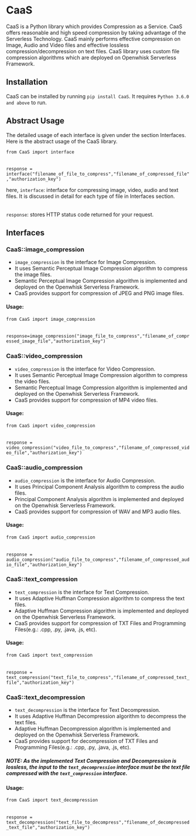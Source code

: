 # CaaS

CaaS is a Python library which provides Compression as a Service. CaaS offers reasonable and high speed compression by taking advantage of the Serverless Technology. CaaS mainly performs effective compression on Image, Audio and Video files and effective lossless compression/decompression on text files. CaaS library uses custom file compression algorithms which are deployed on Openwhisk Serverless Framework.

## Installation

CaaS can be installed by running ` pip install CaaS `. It requires ` Python 3.6.0 and above ` to run. 

## Abstract Usage

The detailed usage of each interface is given under the section Interfaces. Here is the abstract usage of the CaaS library.

`from CaaS import interface`
######
`response = interface("filename_of_file_to_compress","filename_of_compressed_file","authorization_key")`

here,
` interface `: interface for compressing image, video, audio and text files. It is discussed in detail for each type of file in Interfaces section.
######
` response `: stores HTTP status code returned for your request.  

## Interfaces

### CaaS::image_compression
- `image_compression` is the interface for Image Compression.
- It uses Semantic Perceptual Image Compression algorithm to compress the image files.
- Semantic Perceptual Image Compression algorithm is implemented and deployed on the Openwhisk Serverless Framework.
- CaaS provides support for compression of JPEG and PNG image files.

#### Usage:
`from CaaS import image_compression`
######
`response=image_compression("image_file_to_compress","filename_of_compressed_image_file","authorization_key")`


### CaaS::video_compression
- `video_compression` is the interface for Video Compression.
- It uses Semantic Perceptual Image Compression algorithm to compress the video files.
- Semantic Perceptual Image Compression algorithm is implemented and deployed on the Openwhisk Serverless Framework.
- CaaS provides support for compression of MP4 video files.

#### Usage:
`from CaaS import video_compression`
######
`response = video_compression("video_file_to_compress","filename_of_compressed_video_file","authorization_key")`

### CaaS::audio_compression
- `audio_compression` is the interface for Audio Compression.
- It uses Principal Component Analysis algorithm to compress the audio files.
- Principal Component Analysis algorithm is implemented and deployed on the Openwhisk Serverless Framework.
- CaaS provides support for compression of WAV and MP3 audio files.

#### Usage:
`from CaaS import audio_compression`
######
`response = audio_compression("audio_file_to_compress","filename_of_compressed_audio_file","authorization_key")`


### CaaS::text_compression
- `text_compression` is the interface for Text Compression.
- It uses Adaptive Huffman Compression algorithm to compress the text files.
- Adaptive Huffman Compression algorithm is implemented and deployed on the Openwhisk Serverless Framework.
- CaaS provides support for compression of TXT Files and Programming Files(e.g.: .cpp, .py, .java, .js, etc).

#### Usage:
`from CaaS import text_compression`
######
`response = text_compression("text_file_to_compress","filename_of_compressed_text_file","authorization_key")`

### CaaS::text_decompression
- `text_decompression` is the interface for Text Decompression.
- It uses Adaptive Huffman Decompression algorithm to decompress the text files.
- Adaptive Huffman Decompression algorithm is implemented and deployed on the Openwhisk Serverless Framework.
- CaaS provides support for decompression of TXT Files and Programming Files(e.g.: .cpp, .py, .java, .js, etc).

##### NOTE: As the implemented Text Compression and Decompression is lossless, the input to the `text_decompression` interface must be the text file compressed with the `text_compression` interface.


#### Usage:
`from CaaS import text_decompression`
######
`response = text_decompression("text_file_to_decompress","filename_of_decompressed_text_file","authorization_key")`



